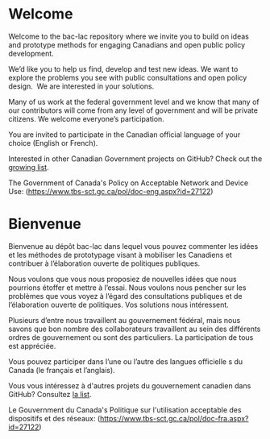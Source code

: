 # Welcome

Welcome to the bac-lac repository where we invite you to
build on ideas and prototype methods for engaging Canadians and open public
policy development.

We’d like you to help us find, develop and test new ideas.
We want to explore the problems you see with public consultations and open
policy design.  We are interested in your solutions. 

Many of us work at the federal government level and we know
that many of our contributors will come from any level of government and will
be private citizens. We welcome everyone’s participation.

You are invited to participate in the Canadian official
language of your choice (English or French).

Interested in other Canadian Government projects on GitHub? Check out the [growing list](https://government.github.com/community/#canada).

The Government of Canada's Policy on Acceptable Network and Device Use: (https://www.tbs-sct.gc.ca/pol/doc-eng.aspx?id=27122)

# Bienvenue

Bienvenue au dépôt bac-lac dans lequel vous pouvez commenter les idées et les méthodes
de prototypage visant à mobiliser les Canadiens et contribuer à l’élaboration
ouverte de politiques publiques.

Nous voulons que vous nous proposiez de nouvelles idées que nous pourrions étoffer
et mettre à l’essai. Nous voulons nous pencher sur les problèmes que vous voyez
à l’égard des consultations publiques et de l’élaboration ouverte de
politiques. Vos solutions nous intéressent.

Plusieurs d’entre nous travaillent au gouvernement fédéral, mais nous savons que bon
nombre des collaborateurs travaillent au sein des différents ordres de
gouvernement ou sont des particuliers. La participation de tous est appréciée.

Vous pouvez participer dans l’une ou l’autre des langues officielle s du Canada (le
français et l’anglais).

Vous vous intéressez à d'autres projets du gouvernement canadien dans GitHub? Consultez [la list](https://government.github.com/community/#canada).

Le Gouvernment du Canada's Politique sur l'utilisation acceptable des dispositifs et des réseaux: (https://www.tbs-sct.gc.ca/pol/doc-fra.aspx?id=27122)

